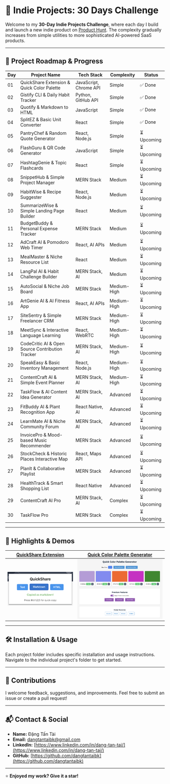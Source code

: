 # 🚀 Indie Projects: 30 Days Challenge

Welcome to my **30-Day Indie Projects Challenge**, where each day I build and launch a new indie product on [Product Hunt](https://www.producthunt.com). The complexity gradually increases from simple utilities to more sophisticated AI-powered SaaS products.

---

## 📅 Project Roadmap & Progress

| Day | Project Name | Tech Stack | Complexity | Status |
|-----|--------------|------------|------------|--------|
| 01  | QuickShare Extension & Quick Color Palette | JavaScript, Chrome API | Simple | ✅ Done |
| 02  | Gistify CLI & Daily Habit Tracker | Python, GitHub API | Simple |  ✅ Done |
| 03  | Quotify & Markdown to HTML | JavaScript | Simple | ✅ Done |
| 04  | SplitEZ & Basic Unit Converter | React | Simple | ✅ Done |
| 05  | PantryChef & Random Quote Generator | React, Node.js | Simple | ⏳ Upcoming |
| 06  | FlashGuru & QR Code Generator | JavaScript | Simple | ⏳ Upcoming |
| 07  | HashtagGenie & Topic Flashcards | React | Simple | ⏳ Upcoming |
| 08  | SnippetHub & Simple Project Manager | MERN Stack | Medium | ⏳ Upcoming |
| 09  | HabitWise & Recipe Suggester | React, Node.js | Medium | ⏳ Upcoming |
| 10  | SummarizeWise & Simple Landing Page Builder | React | Medium | ⏳ Upcoming |
| 11  | BudgetBuddy & Personal Expense Tracker | MERN Stack | Medium | ⏳ Upcoming |
| 12  | AdCraft AI & Pomodoro Web Timer | React, AI APIs | Medium | ⏳ Upcoming |
| 13  | MealMaster & Niche Resource List | React | Medium | ⏳ Upcoming |
| 14  | LangPal AI & Habit Challenge Builder | MERN Stack, AI | Medium | ⏳ Upcoming |
| 15  | AutoSocial & Niche Job Board | MERN Stack | Medium-High | ⏳ Upcoming |
| 16  | ArtGenie AI & AI Fitness App | React, AI APIs | Medium-High | ⏳ Upcoming |
| 17  | SiteSentry & Simple Freelancer CRM | MERN Stack | Medium-High | ⏳ Upcoming |
| 18  | MeetSync & Interactive Language Learning | React, WebRTC | Medium-High | ⏳ Upcoming |
| 19  | CodeCritic AI & Open Source Contribution Tracker | MERN Stack, AI | Medium-High | ⏳ Upcoming |
| 20  | SpeakEasy & Basic Inventory Management | React, Node.js | Medium-High | ⏳ Upcoming |
| 21  | ContentCraft AI & Simple Event Planner | MERN Stack, AI | Medium-High | ⏳ Upcoming |
| 22  | TaskFlow & AI Content Idea Generator | MERN Stack, AI | Advanced | ⏳ Upcoming |
| 23  | FitBuddy AI & Plant Recognition App | React Native, AI | Advanced | ⏳ Upcoming |
| 24  | LearnMate AI & Niche Community Forum | MERN Stack, AI | Advanced | ⏳ Upcoming |
| 25  | InvoicePro & Mood-based Music Recommender | MERN Stack | Advanced | ⏳ Upcoming |
| 26  | StockCheck & Historic Places Interactive Map | React, Maps API | Advanced | ⏳ Upcoming |
| 27  | PlanIt & Collaborative Playlist | MERN Stack | Advanced | ⏳ Upcoming |
| 28  | HealthTrack & Smart Shopping List | React Native | Advanced | ⏳ Upcoming |
| 29  | ContentCraft AI Pro | MERN Stack, AI | Complex | ⏳ Upcoming |
| 30  | TaskFlow Pro | MERN Stack | Complex | ⏳ Upcoming |

---

## 📸 Highlights & Demos

| [QuickShare Extension](projects/01/quickshare-extension/README.md) | [Quick Color Palette Generator](projects/01/quick-color-palette/README.md) |
|---|---|
| ![QuickShare Extension](resources/screenshots/QuickShare%20Extension.png) | ![Quick Color Palette Generator](resources/screenshots/Quick%20Color%20Palette%20Generator.png) |

---

## 🛠 Installation & Usage

Each project folder includes specific installation and usage instructions. Navigate to the individual project's folder to get started.

---

## 🤝 Contributions

I welcome feedback, suggestions, and improvements. Feel free to submit an issue or create a pull request!

---

## 📬 Contact & Social

- **Name:** Đặng Tấn Tài
- **Email:** dangtantaibk@gmail.com
- **LinkedIn:** [https://www.linkedin.com/in/dang-tan-tai/](https://www.linkedin.com/in/dang-tan-tai/)
- **GitHub:** [https://github.com/dangtantaibk](https://github.com/dangtantaibk)

---

⭐️ **Enjoyed my work? Give it a star!**
